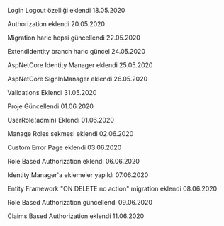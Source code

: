 Login Logout özelliği eklendi 18.05.2020

Authorization eklendi 20.05.2020

Migration haric hepsi güncellendi 22.05.2020
 
ExtendIdentity branch haric güncel 24.05.2020

AspNetCore Identity Manager eklendi 25.05.2020

AspNetCore SignInManager eklendi 26.05.2020

Validations Eklendi 31.05.2020
 
Proje Güncellendi 01.06.2020
 
UserRole(admin) Eklendi 01.06.2020 

Manage Roles sekmesi eklendi 02.06.2020

Custom Error Page eklendi 03.06.2020

Role Based Authorization eklendi 06.06.2020

Identity Manager'a eklemeler yapıldı 07.06.2020

Entity Framework "ON DELETE no action" migration eklendi 08.06.2020
 
Role Based Authorization güncellendi 09.06.2020
 
Claims Based Authorization eklendi 11.06.2020
